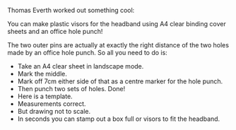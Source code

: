 Thomas Everth worked out something cool: 

You can make plastic visors for the headband using A4 clear binding cover sheets and an office hole punch! 

The two outer pins are actually at exactly the right distance of the two holes made by an office hole punch. So all you need to do is:

- Take an A4 clear sheet in landscape mode. 
- Mark the middle. 
- Mark off 7cm either side of that as a centre marker for the hole punch. 
- Then punch two sets of holes. Done!
- Here is a template. 
- Measurements correct. 
- But drawing not to scale. 
- In seconds you can stamp out a box full or visors to fit the headband.